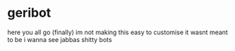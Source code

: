 # geribot
here you all go (finally)
im not making this easy to customise it wasnt meant to be
i wanna see jabbas shitty bots
